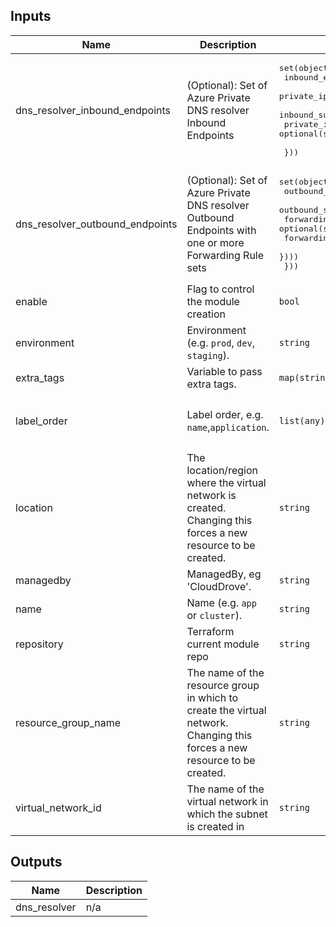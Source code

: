 ## Inputs

| Name | Description | Type | Default | Required |
|------|-------------|------|---------|:--------:|
| dns\_resolver\_inbound\_endpoints | (Optional): Set of Azure Private DNS resolver Inbound Endpoints | <pre>set(object({<br>    inbound_endpoint_name        = string<br>    private_ip_allocation_method = optional(string, "Dynamic")<br>    inbound_subnet_id            = string<br>    private_ip_address           = optional(string)<br><br>  }))</pre> | `[]` | no |
| dns\_resolver\_outbound\_endpoints | (Optional): Set of Azure Private DNS resolver Outbound Endpoints with one or more Forwarding Rule sets | <pre>set(object({<br>    outbound_endpoint_name = string<br>    outbound_subnet_id     = string<br>    forwarding_rulesets = optional(set(object({<br>      forwarding_ruleset_name = optional(string)<br>    })))<br>  }))</pre> | `[]` | no |
| enable | Flag to control the module creation | `bool` | `true` | no |
| environment | Environment (e.g. `prod`, `dev`, `staging`). | `string` | `null` | no |
| extra\_tags | Variable to pass extra tags. | `map(string)` | `null` | no |
| label\_order | Label order, e.g. `name`,`application`. | `list(any)` | <pre>[<br>  "name",<br>  "environment"<br>]</pre> | no |
| location | The location/region where the virtual network is created. Changing this forces a new resource to be created. | `string` | `null` | no |
| managedby | ManagedBy, eg 'CloudDrove'. | `string` | `"hello@clouddrove.com"` | no |
| name | Name  (e.g. `app` or `cluster`). | `string` | `null` | no |
| repository | Terraform current module repo | `string` | `"https://github.com/clouddrove/terraform-azure-private-dns-resolver"` | no |
| resource\_group\_name | The name of the resource group in which to create the virtual network. Changing this forces a new resource to be created. | `string` | `null` | no |
| virtual\_network\_id | The name of the virtual network in which the subnet is created in | `string` | `null` | no |

## Outputs

| Name | Description |
|------|-------------|
| dns\_resolver | n/a |
